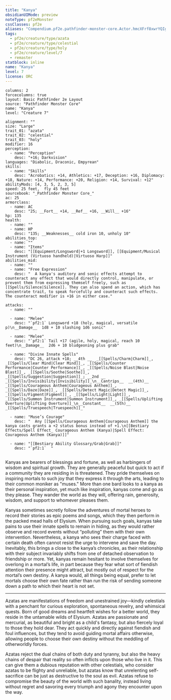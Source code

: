 ```yaml
---
title: "Kanya"
obsidianUIMode: preview
noteType: pf2eMonster
cssClasses: pf2e
aliases: "Compendium.pf2e.pathfinder-monster-core.Actor.hmcXFrf8xwrYQIg6" 
tags:
  - pf2e/creature/type/azata
  - pf2e/creature/type/celestial
  - pf2e/creature/type/holy
  - pf2e/creature/level/7
  - remaster
statblock: inline
name: "Kanya"
level: 7
license: ORC
---
```


```statblock
columns: 2
forcecolumns: true
layout: Basic Pathfinder 2e Layout
source: "Pathfinder Monster Core"
name: "Kanya"
level: "Creature 7"

alignment: ""
size: "Large"
trait_01: "azata"
trait_02: "celestial"
trait_03: "holy"
modifier: 16
perception:
  - name: "Perception"
    desc: "+16; Darkvision"
languages: "Diabolic, Draconic, Empyrean"
skills:
  - name: "Skills"
    desc: "Acrobatics: +14, Athletics: +17, Deception: +16, Diplomacy: +18, Nature: +14, Performance: +20, Religion: +14, Survival: +12"
abilityMods: [4, 3, 5, 2, 3, 5]
speed: 25 feet,  fly 45 feet
sourcebook: "_Pathfinder Monster Core_"
ac: 25
armorclass:
  - name: AC
    desc: "25; __Fort__ +14, __Ref__ +16, __Will__ +16"
hp: 135
health:
  - name: ""
  - name: HP
    desc: "135; __Weaknesses__ cold iron 10, unholy 10"
abilities_top:
  - name: ""
  - name: "Items"
    desc: "[[Equipment/Longsword|+1 Longsword]], [[Equipment/Musical Instrument (Virtuoso handheld)|Virtuoso Harp]]"
abilities_mid:
  - name: ""
  - name: "Free Expression"
    desc: "  A kanya's auditory and sonic effects attempt to counteract any effect that would directly control, manipulate, or prevent them from expressing themself freely, such as [[Spells/Silence|Silence]]. They can also spend an action, which has concentrate trait, to speak forcefully and counteract such effects. The counteract modifier is +16 in either case."

attacks:
  - name: ""

  - name: "Melee"
    desc: "`pf2:1` Longsword +18 (holy, magical, versatile p)\n__Damage__  1d8 + 10 slashing 1d6 sonic"

  - name: "Melee"
    desc: "`pf2:1` Tail +17 (agile, holy, magical, reach 10 feet)\n__Damage__  2d6 + 10 bludgeoning plus grab"

  - name: "Divine Innate Spells"
    desc: "DC 26, attack +18; __4th __  _[[Spells/Charm|Charm]]_, _[[Spells/Clear Mind|Clear Mind]]_, _[[Spells/Counter Performance|Counter Performance]]_, _[[Spells/Noise Blast|Noise Blast]]_, _[[Spells/Soothe|Soothe]]_, _[[Spells/Suggestion|Suggestion]]_; __2nd __  _[[Spells/Invisibility|Invisibility]]_\n__Cantrips__  __(4th)__ _[[Spells/Courageous Anthem|Courageous Anthem]]_, _[[Spells/Daze|Daze]]_, _[[Spells/Detect Magic|Detect Magic]]_, _[[Spells/Figment|Figment]]_, _[[Spells/Light|Light]]_, _[[Spells/Summon Instrument|Summon Instrument]]_, _[[Spells/Uplifting Overture|Uplifting Overture]]_\n__Constant__  __(5th)__ _[[Spells/Truespeech|Truespeech]]_"

  - name: "Muse’s Courage"
    desc: "  Any [[Spells/Courageous Anthem|Courageous Anthem]] the kanya casts grants a +2 status bonus instead of +1.\n[[Bestiary Effects/Spell Effect_ Courageous Anthem (Kanya)|Spell Effect: Courageous Anthem (Kanya)]]"

  - name: "[[Bestiary Ability Glossary/Grab|Grab]]"
    desc: "`pf2:1`  "
 
```



Kanyas are bearers of blessings and fortune, as well as harbingers of wisdom and spiritual growth. They are generally peaceful but quick to act if a community they are residing in is threatened. They pride themselves on inspiring mortals to such joy that they express it through the arts, leading to their common moniker as "muses." More than one bard looks to a kanya as their personal inspiration, yet much like inspiration, kanyas come and go as they please. They wander the world as they will, offering rain, generosity, wisdom, and support to whomever pleases them.

Kanyas sometimes secretly follow the adventures of mortal heroes to record their stories as epic poems and songs, which they then perform in the packed mead halls of Elysium. When pursuing such goals, kanyas take pains to use their innate spells to remain in hiding, as they would rather observe and record events without “polluting” them with their own intervention. Nevertheless, a kanya who sees their charge faced with certain death often cannot resist the urge to intervene and save the day. Inevitably, this brings a close to the kanya’s chronicles, as their relationship with their subject invariably shifts from one of detached observation to friendship or more. Yet, kanyas remain hesitant to involve themselves for overlong in a mortal’s life, in part because they fear what sort of fiendish attention their presence might attract, but mostly out of respect for the mortal’s own destiny. A kanya would, all things being equal, prefer to let mortals choose their own fate rather than run the risk of sending someone down a path to which their heart is not set.

* * *

Azatas are manifestations of freedom and unestrained joy—kindly celestials with a penchant for curious exploration, spontaneous revelry, and whimsical quests. Born of good dreams and heartfelt wishes for a better world, they reside in the untamable wilds of Elysium. Azatas are passionate and mercurial, as beautiful and bright as a child's fantasy, but also fiercely loyal to those they hold dear. They act quickly and directly against fiendish and foul influences, but they tend to avoid guiding mortal affairs otherwise, allowing people to choose their own destiny without the meddling of otherworldly forces.

Azatas reject the dual chains of both duty and tyranny, but also the heavy chains of despair that reality so often inflicts upon those who live in it. This can give them a dubious reputation with other celestials, who consider azatas to be flighty and unreliable, but azatas know that unrelenting self-sacrifice can be just as destructive to the soul as evil. Azatas refuse to compromise the beauty of the world with such banality, instead living without regret and savoring every triumph and agony they encounter upon the way.
